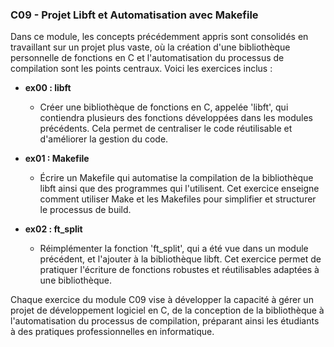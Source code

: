 ### C09 - Projet Libft et Automatisation avec Makefile

Dans ce module, les concepts précédemment appris sont consolidés en travaillant sur un projet plus vaste, où la création d'une bibliothèque personnelle de fonctions en C et l'automatisation du processus de compilation sont les points centraux. Voici les exercices inclus :

- **ex00 : libft**

  - Créer une bibliothèque de fonctions en C, appelée 'libft', qui contiendra plusieurs des fonctions développées dans les modules précédents. Cela permet de centraliser le code réutilisable et d'améliorer la gestion du code.

- **ex01 : Makefile**

  - Écrire un Makefile qui automatise la compilation de la bibliothèque libft ainsi que des programmes qui l'utilisent. Cet exercice enseigne comment utiliser Make et les Makefiles pour simplifier et structurer le processus de build.

- **ex02 : ft_split**

  - Réimplémenter la fonction 'ft_split', qui a été vue dans un module précédent, et l'ajouter à la bibliothèque libft. Cet exercice permet de pratiquer l'écriture de fonctions robustes et réutilisables adaptées à une bibliothèque.

Chaque exercice du module C09 vise à développer la capacité à gérer un projet de développement logiciel en C, de la conception de la bibliothèque à l'automatisation du processus de compilation, préparant ainsi les étudiants à des pratiques professionnelles en informatique.